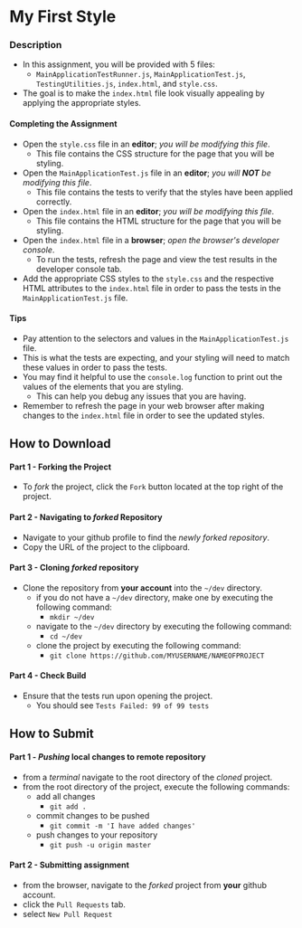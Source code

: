 # My First Style

### Description
* In this assignment, you will be provided with 5 files:
  * `MainApplicationTestRunner.js`, `MainApplicationTest.js`, `TestingUtilities.js`, `index.html`, and `style.css`.
* The goal is to make the `index.html` file look visually appealing by applying the appropriate styles.

#### Completing the Assignment
* Open the `style.css` file in an **editor**; _you will be modifying this file_.
  * This file contains the CSS structure for the page that you will be styling.
* Open the `MainApplicationTest.js` file in an **editor**; _you will **NOT** be modifying this file_.
  * This file contains the tests to verify that the styles have been applied correctly.
* Open the `index.html` file in an **editor**; _you will be modifying this file_.
  * This file contains the HTML structure for the page that you will be styling.
* Open the `index.html` file in a **browser**; _open the browser's developer console_.
  * To run the tests, refresh the page and view the test results in the developer console tab.
* Add the appropriate CSS styles to the `style.css` and the respective HTML attributes to the `index.html` file in order to pass the tests in the `MainApplicationTest.js` file.

#### Tips
* Pay attention to the selectors and values in the `MainApplicationTest.js` file.
* This is what the tests are expecting, and your styling will need to match these values in order to pass the tests.
* You may find it helpful to use the `console.log` function to print out the values of the elements that you are styling.
  * This can help you debug any issues that you are having.
* Remember to refresh the page in your web browser after making changes to the `index.html` file in order to see the updated styles.




## How to Download

#### Part 1 - Forking the Project
* To _fork_ the project, click the `Fork` button located at the top right of the project.


#### Part 2 - Navigating to _forked_ Repository
* Navigate to your github profile to find the _newly forked repository_.
* Copy the URL of the project to the clipboard.

#### Part 3 - Cloning _forked_ repository
* Clone the repository from **your account** into the `~/dev` directory.
  * if you do not have a `~/dev` directory, make one by executing the following command:
    * `mkdir ~/dev`
  * navigate to the `~/dev` directory by executing the following command:
    * `cd ~/dev`
  * clone the project by executing the following command:
    * `git clone https://github.com/MYUSERNAME/NAMEOFPROJECT`

#### Part 4 - Check Build
* Ensure that the tests run upon opening the project.
    * You should see `Tests Failed: 99 of 99 tests`







## How to Submit

#### Part 1 -  _Pushing_ local changes to remote repository
* from a _terminal_ navigate to the root directory of the _cloned_ project.
* from the root directory of the project, execute the following commands:
    * add all changes
      * `git add .`
    * commit changes to be pushed
      * `git commit -m 'I have added changes'`
    * push changes to your repository
      * `git push -u origin master`

#### Part 2 - Submitting assignment
* from the browser, navigate to the _forked_ project from **your** github account.
* click the `Pull Requests` tab.
* select `New Pull Request`
